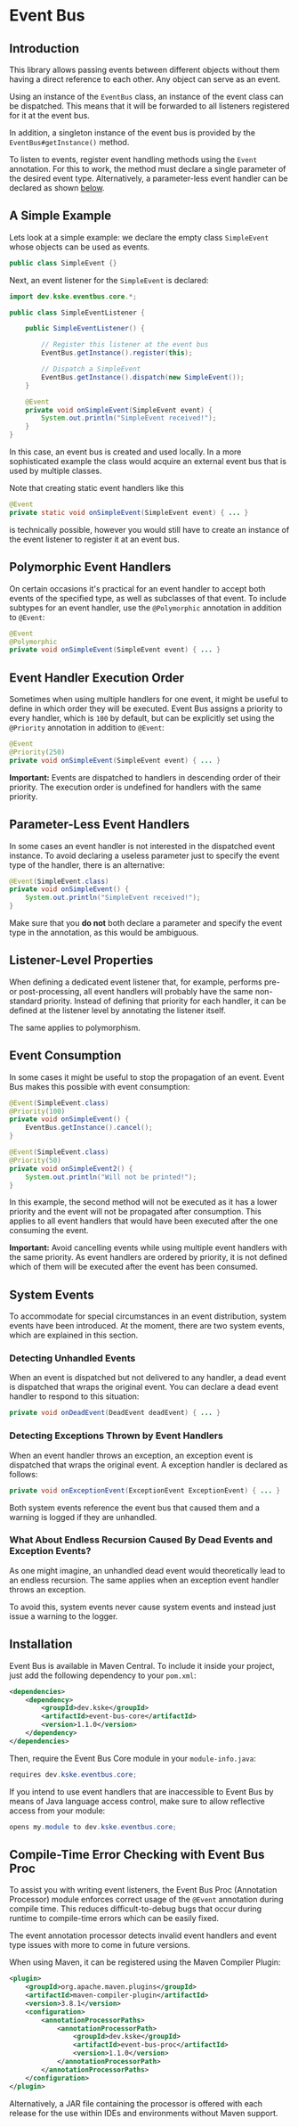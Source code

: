 # Event Bus

## Introduction

This library allows passing events between different objects without them having a direct reference to each other.
Any object can serve as an event.

Using an instance of the `EventBus` class, an instance of the event class can be dispatched.
This means that it will be forwarded to all listeners registered for it at the event bus.

In addition, a singleton instance of the event bus is provided by the `EventBus#getInstance()` method.

To listen to events, register event handling methods using the `Event` annotation.
For this to work, the method must declare a single parameter of the desired event type.
Alternatively, a parameter-less event handler can be declared as shown [below](#parameter-less-event-handlers).

## A Simple Example

Lets look at a simple example: we declare the empty class `SimpleEvent` whose objects can be used as events.

```java
public class SimpleEvent {}
```

Next, an event listener for the `SimpleEvent` is declared:

```java
import dev.kske.eventbus.core.*;

public class SimpleEventListener {

    public SimpleEventListener() {

        // Register this listener at the event bus
        EventBus.getInstance().register(this);

        // Dispatch a SimpleEvent
        EventBus.getInstance().dispatch(new SimpleEvent());
    }

    @Event
    private void onSimpleEvent(SimpleEvent event) {
        System.out.println("SimpleEvent received!");
    }
}
```

In this case, an event bus is created and used locally.
In a more sophisticated example the class would acquire an external event bus that is used by multiple classes.

Note that creating static event handlers like this

```java
@Event
private static void onSimpleEvent(SimpleEvent event) { ... }
```

is technically possible, however you would still have to create an instance of the event listener to register it at an event bus.

## Polymorphic Event Handlers

On certain occasions it's practical for an event handler to accept both events of the specified type, as well as subclasses of that event.
To include subtypes for an event handler, use the `@Polymorphic` annotation in addition to `@Event`:

```java
@Event
@Polymorphic
private void onSimpleEvent(SimpleEvent event) { ... }
```

## Event Handler Execution Order

Sometimes when using multiple handlers for one event, it might be useful to define in which order they will be executed.
Event Bus assigns a priority to every handler, which is `100` by default, but can be explicitly set using the `@Priority` annotation in addition to `@Event`:

```java
@Event
@Priority(250)
private void onSimpleEvent(SimpleEvent event) { ... }
```

**Important:**
Events are dispatched to handlers in descending order of their priority.
The execution order is undefined for handlers with the same priority.

## Parameter-Less Event Handlers

In some cases an event handler is not interested in the dispatched event instance.
To avoid declaring a useless parameter just to specify the event type of the handler, there is an alternative:

```java
@Event(SimpleEvent.class)
private void onSimpleEvent() {
	System.out.println("SimpleEvent received!");
}
```

Make sure that you **do not** both declare a parameter and specify the event type in the annotation, as this would be ambiguous.

## Listener-Level Properties

When defining a dedicated event listener that, for example, performs pre- or post-processing, all event handlers will probably have the same non-standard priority.
Instead of defining that priority for each handler, it can be defined at the listener level by annotating the listener itself.

The same applies to polymorphism.

## Event Consumption

In some cases it might be useful to stop the propagation of an event.
Event Bus makes this possible with event consumption:

```java
@Event(SimpleEvent.class)
@Priority(100)
private void onSimpleEvent() {
	EventBus.getInstance().cancel();
}

@Event(SimpleEvent.class)
@Priority(50)
private void onSimpleEvent2() {
	System.out.println("Will not be printed!");
}
```

In this example, the second method will not be executed as it has a lower priority and the event will not be propagated after consumption.
This applies to all event handlers that would have been executed after the one consuming the event.

**Important:**
Avoid cancelling events while using multiple event handlers with the same priority.
As event handlers are ordered by priority, it is not defined which of them will be executed after the event has been consumed.

## System Events

To accommodate for special circumstances in an event distribution, system events have been introduced.
At the moment, there are two system events, which are explained in this section.

### Detecting Unhandled Events

When an event is dispatched but not delivered to any handler, a dead event is dispatched that wraps the original event.
You can declare a dead event handler to respond to this situation:

```java
private void onDeadEvent(DeadEvent deadEvent) { ... }
```

### Detecting Exceptions Thrown by Event Handlers

When an event handler throws an exception, an exception event is dispatched that wraps the original event.
A exception handler is declared as follows:

```java
private void onExceptionEvent(ExceptionEvent ExceptionEvent) { ... }
```

Both system events reference the event bus that caused them and a warning is logged if they are unhandled.

### What About Endless Recursion Caused By Dead Events and Exception Events?

As one might imagine, an unhandled dead event would theoretically lead to an endless recursion.
The same applies when an exception event handler throws an exception.

To avoid this, system events never cause system events and instead just issue a warning to the logger.

## Installation

Event Bus is available in Maven Central.
To include it inside your project, just add the following dependency to your `pom.xml`:

```xml
<dependencies>
    <dependency>
        <groupId>dev.kske</groupId>
        <artifactId>event-bus-core</artifactId>
        <version>1.1.0</version>
    </dependency>
</dependencies>
```

Then, require the Event Bus Core module in your `module-info.java`:

```java
requires dev.kske.eventbus.core;
```

If you intend to use event handlers that are inaccessible to Event Bus by means of Java language access control, make sure to allow reflective access from your module:

```java
opens my.module to dev.kske.eventbus.core;
```

## Compile-Time Error Checking with Event Bus Proc

To assist you with writing event listeners, the Event Bus Proc (Annotation Processor) module enforces correct usage of the `@Event` annotation during compile time.
This reduces difficult-to-debug bugs that occur during runtime to compile-time errors which can be easily fixed.

The event annotation processor detects invalid event handlers and event type issues with more to come in future versions.

When using Maven, it can be registered using the Maven Compiler Plugin:

```xml
<plugin>
    <groupId>org.apache.maven.plugins</groupId>
    <artifactId>maven-compiler-plugin</artifactId>
    <version>3.8.1</version>
    <configuration>
        <annotationProcessorPaths>
            <annotationProcessorPath>
                <groupId>dev.kske</groupId>
                <artifactId>event-bus-proc</artifactId>
                <version>1.1.0</version>
            </annotationProcessorPath>
        </annotationProcessorPaths>
    </configuration>
</plugin>
```

Alternatively, a JAR file containing the processor is offered with each release for the use within IDEs and environments without Maven support.
